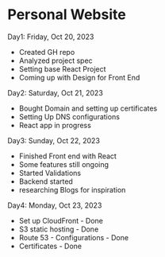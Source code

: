 # Personal Website

Day1: Friday, Oct 20, 2023

- Created GH repo
- Analyzed project spec
- Setting base React Project
- Coming up with Design for Front End

Day2: Saturday, Oct 21, 2023

- Bought Domain and setting up certificates
- Setting Up DNS configurations
- React app in progress

Day3: Sunday, Oct 22, 2023

- Finished Front end with React
- Some features still ongoing
- Started Validations
- Backend started
- researching Blogs for inspiration

Day4: Monday, Oct 23, 2023

- Set up CloudFront - Done
- S3 static hosting - Done
- Route 53 - Configurations - Done
- Certificates - Done
